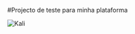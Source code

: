 #Projecto de teste para minha plataforma

![Kali]("http://apikantosplace.runasp.net/Arquivos/img/de5668ad-2092-4330-833a-1c3323718e9b.jpeg")
